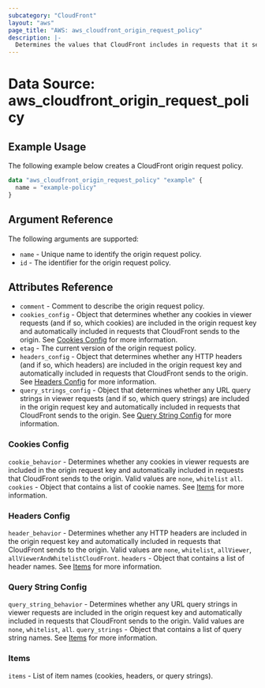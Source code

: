 ```yaml
---
subcategory: "CloudFront"
layout: "aws"
page_title: "AWS: aws_cloudfront_origin_request_policy"
description: |-
  Determines the values that CloudFront includes in requests that it sends to the origin.
---
```


# Data Source: aws_cloudfront_origin_request_policy

## Example Usage

The following example below creates a CloudFront origin request policy.

```terraform
data "aws_cloudfront_origin_request_policy" "example" {
  name = "example-policy"
}

```

## Argument Reference

The following arguments are supported:

* `name` - Unique name to identify the origin request policy.
* `id` - The identifier for the origin request policy.

## Attributes Reference

* `comment` - Comment to describe the origin request policy.
* `cookies_config` - Object that determines whether any cookies in viewer requests (and if so, which cookies) are included in the origin request key and automatically included in requests that CloudFront sends to the origin. See [Cookies Config](#cookies-config) for more information.
* `etag` - The current version of the origin request policy.
* `headers_config` - Object that determines whether any HTTP headers (and if so, which headers) are included in the origin request key and automatically included in requests that CloudFront sends to the origin. See [Headers Config](#headers-config) for more information.
* `query_strings_config` - Object that determines whether any URL query strings in viewer requests (and if so, which query strings) are included in the origin request key and automatically included in requests that CloudFront sends to the origin. See [Query String Config](#query-string-config) for more information.

### Cookies Config

`cookie_behavior` - Determines whether any cookies in viewer requests are included in the origin request key and automatically included in requests that CloudFront sends to the origin. Valid values are `none`, `whitelist` `all`.
`cookies` - Object that contains a list of cookie names. See [Items](#items) for more information.

### Headers Config

`header_behavior` - Determines whether any HTTP headers are included in the origin request key and automatically included in requests that CloudFront sends to the origin. Valid values are `none`, `whitelist`, `allViewer`, `allViewerAndWhitelistCloudFront`.
`headers` - Object that contains a list of header names. See [Items](#items) for more information.

### Query String Config

`query_string_behavior` - Determines whether any URL query strings in viewer requests are included in the origin request key and automatically included in requests that CloudFront sends to the origin. Valid values are `none`, `whitelist`, `all`.
`query_strings` - Object that contains a list of query string names. See [Items](#items) for more information.

### Items

`items` - List of item names (cookies, headers, or query strings).
